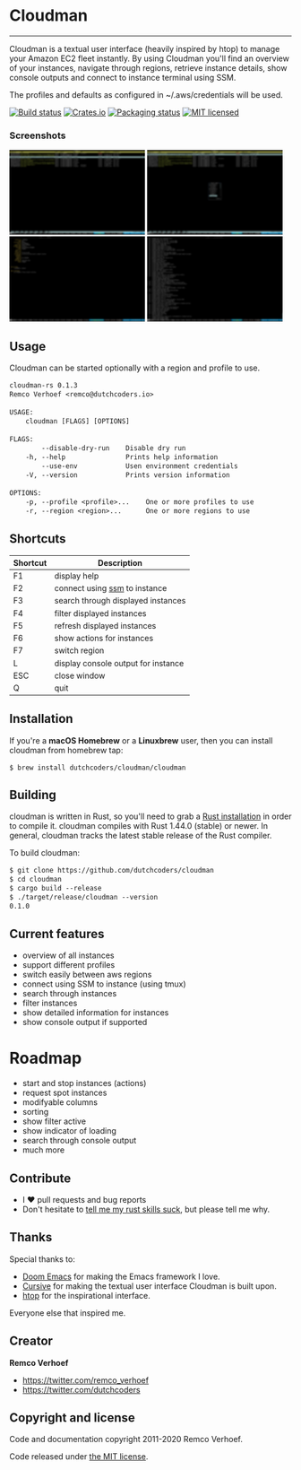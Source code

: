 # Cloudman
----------
Cloudman is a textual user interface (heavily inspired by htop) to manage your Amazon EC2 fleet instantly. By using Cloudman you'll find an overview of your instances, navigate through regions, retrieve instance details, show console outputs and connect to instance terminal using SSM.

The profiles and defaults as configured in ~/.aws/credentials will be used. 

[![Build status](https://api.travis-ci.org/dutchcoders/cloudman.svg?branch=master&status=passed)](https://travis-ci.org/github/dutchcoders/cloudman)
[![Crates.io](https://img.shields.io/crates/v/cloudman.svg)](https://crates.io/crates/cloudman)
[![Packaging status](https://repology.org/badge/tiny-repos/cloudman.svg)](https://repology.org/project/cloudman/badges)
[![MIT licensed](https://img.shields.io/badge/license-MIT-blue.svg)](./LICENSE)

### Screenshots
<div>
<img src="screenshots/instances.png" width="48%" title="instances overview" />
<img src="screenshots/change_region.png" width="48%" title="change aws region" />
<img src="screenshots/details.png" width="48%" title="detail information for instance" />
<img src="screenshots/console.png" width="48%" title="console output for instance" />
</div>

## Usage
Cloudman can be started optionally with a region and profile to use. 

```
cloudman-rs 0.1.3
Remco Verhoef <remco@dutchcoders.io>

USAGE:
    cloudman [FLAGS] [OPTIONS]

FLAGS:
        --disable-dry-run    Disable dry run
    -h, --help               Prints help information
        --use-env            Usen environment credentials
    -V, --version            Prints version information

OPTIONS:
    -p, --profile <profile>...    One or more profiles to use
    -r, --region <region>...      One or more regions to use
```

## Shortcuts

| Shortcut  | Description |
| ------------- | ------------- |
| F1 | display help |
| F2 | connect using [ssm](https://docs.aws.amazon.com/AWSEC2/latest/UserGuide/session-manager.html) to instance |
| F3 | search through displayed instances |
| F4 | filter displayed instances |
| F5 | refresh displayed instances |
| F6 | show actions for instances |
| F7 | switch region |
| L  | display console output for instance |
| ESC  | close window |
| Q  | quit |

## Installation

If you're a **macOS Homebrew** or a **Linuxbrew** user, then you can install
cloudman from homebrew tap:

```
$ brew install dutchcoders/cloudman/cloudman
```

## Building
cloudman is written in Rust, so you'll need to grab a
[Rust installation](https://www.rust-lang.org/) in order to compile it.
cloudman compiles with Rust 1.44.0 (stable) or newer. In general, cloudman tracks
the latest stable release of the Rust compiler.

To build cloudman:

```
$ git clone https://github.com/dutchcoders/cloudman
$ cd cloudman
$ cargo build --release
$ ./target/release/cloudman --version
0.1.0
```

## Current features
* overview of all instances
* support different profiles
* switch easily between aws regions
* connect using SSM to instance (using tmux)
* search through instances
* filter instances
* show detailed information for instances
* show console output if supported

# Roadmap
* start and stop instances (actions)
* request spot instances
* modifyable columns
* sorting
* show filter active
* show indicator of loading
* search through console output
* much more

## Contribute

+ I :heart: pull requests and bug reports
+ Don't hesitate to [tell me my rust skills suck](https://github.com/dutchcoders/cloudman/issues/new), but please tell me why.

## Thanks

Special thanks to:

* [Doom Emacs](https://github.com/hlissner/doom-emacs) for making the Emacs framework I love.
* [Cursive](https://github.com/gyscos/cursive/) for making the textual user interface Cloudman is built upon.
* [htop](https://github.com/hishamhm/htop) for the inspirational interface.

Everyone else that inspired me.

## Creator

**Remco Verhoef**

- <https://twitter.com/remco_verhoef>
- <https://twitter.com/dutchcoders>


## Copyright and license

Code and documentation copyright 2011-2020 Remco Verhoef.

Code released under [the MIT license](LICENSE).
